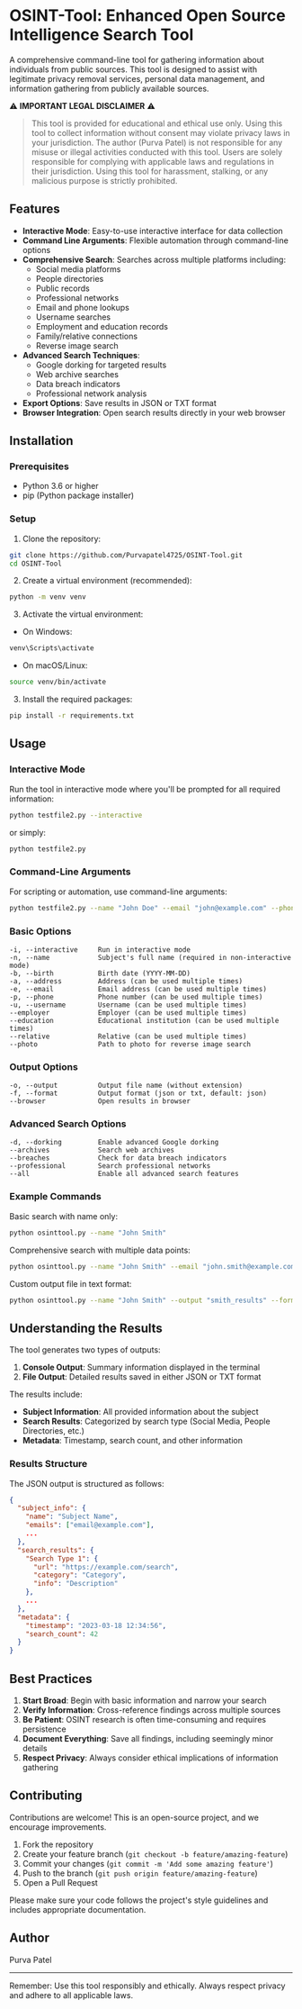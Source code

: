 # OSINT-Tool: Enhanced Open Source Intelligence Search Tool

A comprehensive command-line tool for gathering information about individuals from public sources. This tool is designed to assist with legitimate privacy removal services, personal data management, and information gathering from publicly available sources.

⚠️ **IMPORTANT LEGAL DISCLAIMER** ⚠️
> This tool is provided for educational and ethical use only. Using this tool to collect information without consent may violate privacy laws in your jurisdiction. The author (Purva Patel) is not responsible for any misuse or illegal activities conducted with this tool. Users are solely responsible for complying with applicable laws and regulations in their jurisdiction. Using this tool for harassment, stalking, or any malicious purpose is strictly prohibited.

## Features

- **Interactive Mode**: Easy-to-use interactive interface for data collection
- **Command Line Arguments**: Flexible automation through command-line options
- **Comprehensive Search**: Searches across multiple platforms including:
  - Social media platforms
  - People directories
  - Public records
  - Professional networks
  - Email and phone lookups
  - Username searches
  - Employment and education records
  - Family/relative connections
  - Reverse image search
- **Advanced Search Techniques**:
  - Google dorking for targeted results
  - Web archive searches
  - Data breach indicators
  - Professional network analysis
- **Export Options**: Save results in JSON or TXT format
- **Browser Integration**: Open search results directly in your web browser

## Installation

### Prerequisites

- Python 3.6 or higher
- pip (Python package installer)

### Setup

1. Clone the repository:
```bash
git clone https://github.com/Purvapatel4725/OSINT-Tool.git
cd OSINT-Tool
```

2. Create a virtual environment (recommended):
```bash
python -m venv venv
```

3. Activate the virtual environment:
  - On Windows:

   ```bash
   venv\Scripts\activate
   ```
   - On macOS/Linux:

   ```bash
   source venv/bin/activate
   ```

3. Install the required packages:
```bash
pip install -r requirements.txt
```

## Usage

### Interactive Mode

Run the tool in interactive mode where you'll be prompted for all required information:

```bash
python testfile2.py --interactive
```

or simply:

```bash
python testfile2.py
```

### Command-Line Arguments

For scripting or automation, use command-line arguments:

```bash
python testfile2.py --name "John Doe" --email "john@example.com" --phone "555-123-4567"
```

### Basic Options

```
-i, --interactive     Run in interactive mode
-n, --name            Subject's full name (required in non-interactive mode)
-b, --birth           Birth date (YYYY-MM-DD)
-a, --address         Address (can be used multiple times)
-e, --email           Email address (can be used multiple times)
-p, --phone           Phone number (can be used multiple times)
-u, --username        Username (can be used multiple times)
--employer            Employer (can be used multiple times)
--education           Educational institution (can be used multiple times)
--relative            Relative (can be used multiple times)
--photo               Path to photo for reverse image search
```

### Output Options

```
-o, --output          Output file name (without extension)
-f, --format          Output format (json or txt, default: json)
--browser             Open results in browser
```

### Advanced Search Options

```
-d, --dorking         Enable advanced Google dorking
--archives            Search web archives
--breaches            Check for data breach indicators
--professional        Search professional networks
--all                 Enable all advanced search features
```

### Example Commands

Basic search with name only:
```bash
python osinttool.py --name "John Smith"
```

Comprehensive search with multiple data points:
```bash
python osinttool.py --name "John Smith" --email "john.smith@example.com" --phone "555-123-4567" --username "jsmith" --employer "ACME Corporation" --all
```

Custom output file in text format:
```bash
python osinttool.py --name "John Smith" --output "smith_results" --format txt
```

## Understanding the Results

The tool generates two types of outputs:

1. **Console Output**: Summary information displayed in the terminal
2. **File Output**: Detailed results saved in either JSON or TXT format

The results include:

- **Subject Information**: All provided information about the subject
- **Search Results**: Categorized by search type (Social Media, People Directories, etc.)
- **Metadata**: Timestamp, search count, and other information

### Results Structure

The JSON output is structured as follows:

```json
{
  "subject_info": {
    "name": "Subject Name",
    "emails": ["email@example.com"],
    ...
  },
  "search_results": {
    "Search Type 1": {
      "url": "https://example.com/search",
      "category": "Category",
      "info": "Description"
    },
    ...
  },
  "metadata": {
    "timestamp": "2023-03-18 12:34:56",
    "search_count": 42
  }
}
```

## Best Practices

1. **Start Broad**: Begin with basic information and narrow your search
2. **Verify Information**: Cross-reference findings across multiple sources
3. **Be Patient**: OSINT research is often time-consuming and requires persistence
4. **Document Everything**: Save all findings, including seemingly minor details
5. **Respect Privacy**: Always consider ethical implications of information gathering

## Contributing

Contributions are welcome! This is an open-source project, and we encourage improvements.

1. Fork the repository
2. Create your feature branch (`git checkout -b feature/amazing-feature`)
3. Commit your changes (`git commit -m 'Add some amazing feature'`)
4. Push to the branch (`git push origin feature/amazing-feature`)
5. Open a Pull Request

Please make sure your code follows the project's style guidelines and includes appropriate documentation.

## Author

Purva Patel

---

Remember: Use this tool responsibly and ethically. Always respect privacy and adhere to all applicable laws.
